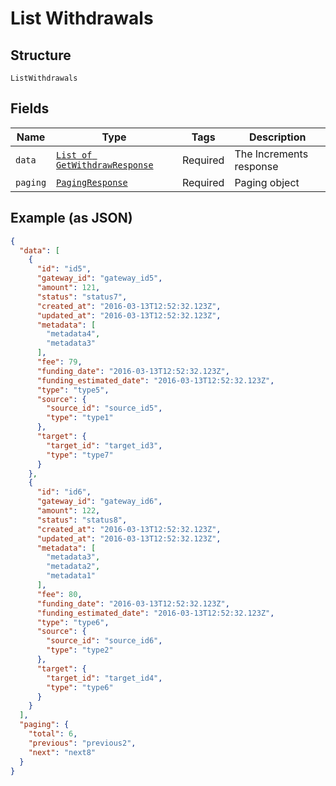 
# List Withdrawals

## Structure

`ListWithdrawals`

## Fields

| Name | Type | Tags | Description |
|  --- | --- | --- | --- |
| `data` | [`List of GetWithdrawResponse`](../../doc/models/get-withdraw-response.md) | Required | The Increments response |
| `paging` | [`PagingResponse`](../../doc/models/paging-response.md) | Required | Paging object |

## Example (as JSON)

```json
{
  "data": [
    {
      "id": "id5",
      "gateway_id": "gateway_id5",
      "amount": 121,
      "status": "status7",
      "created_at": "2016-03-13T12:52:32.123Z",
      "updated_at": "2016-03-13T12:52:32.123Z",
      "metadata": [
        "metadata4",
        "metadata3"
      ],
      "fee": 79,
      "funding_date": "2016-03-13T12:52:32.123Z",
      "funding_estimated_date": "2016-03-13T12:52:32.123Z",
      "type": "type5",
      "source": {
        "source_id": "source_id5",
        "type": "type1"
      },
      "target": {
        "target_id": "target_id3",
        "type": "type7"
      }
    },
    {
      "id": "id6",
      "gateway_id": "gateway_id6",
      "amount": 122,
      "status": "status8",
      "created_at": "2016-03-13T12:52:32.123Z",
      "updated_at": "2016-03-13T12:52:32.123Z",
      "metadata": [
        "metadata3",
        "metadata2",
        "metadata1"
      ],
      "fee": 80,
      "funding_date": "2016-03-13T12:52:32.123Z",
      "funding_estimated_date": "2016-03-13T12:52:32.123Z",
      "type": "type6",
      "source": {
        "source_id": "source_id6",
        "type": "type2"
      },
      "target": {
        "target_id": "target_id4",
        "type": "type6"
      }
    }
  ],
  "paging": {
    "total": 6,
    "previous": "previous2",
    "next": "next8"
  }
}
```

